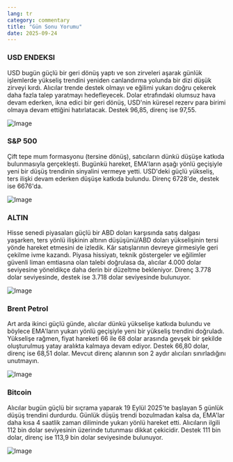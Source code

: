 ```yaml
---
lang: tr
category: commentary
title: "Gün Sonu Yorumu"
date: 2025-09-24
---
```


### USD ENDEKSI

USD bugün güçlü bir geri dönüş yaptı ve son zirveleri aşarak günlük işlemlerde yükseliş trendini yeniden canlandırma yolunda bir dizi düşük zirveyi kırdı. Alıcılar trende destek olmayı ve eğilimi yukarı doğru çekerek daha fazla talep yaratmayı hedefleyecek. Dolar etrafındaki olumsuz hava devam ederken, ikna edici bir geri dönüş, USD'nin küresel rezerv para birimi olmaya devam ettiğini hatırlatacak. Destek 96,85, direnç ise 97,55.

![Image](https://markleighedu.github.io/img/Sep-2025/24-Sep-2025/usdindex.jpg)

### S&P 500

Çift tepe mum formasyonu (tersine dönüş), satıcıların dünkü düşüşe katkıda bulunmasıyla gerçekleşti. Bugünkü hareket, EMA'ların aşağı yönlü geçişiyle yeni bir düşüş trendinin sinyalini vermeye yetti. USD'deki güçlü yükseliş, ters ilişki devam ederken düşüşe katkıda bulundu. Direnç 6728'de, destek ise 6676'da.

![Image](https://markleighedu.github.io/img/Sep-2025/24-Sep-2025/sp500.jpg)

### ALTIN

Hisse senedi piyasaları güçlü bir ABD doları karşısında satış dalgası yaşarken, ters yönlü ilişkinin altının düşüşünü/ABD doları yükselişinin tersi yönde hareket etmesini de izledik. Kâr satışlarının devreye girmesiyle geri çekilme ivme kazandı. Piyasa hissiyatı, teknik göstergeler ve eğilimler güvenli liman emtiasına olan talebi doğrulasa da, alıcılar 4.000 dolar seviyesine yöneldikçe daha derin bir düzeltme bekleniyor. Direnç 3.778 dolar seviyesinde, destek ise 3.718 dolar seviyesinde bulunuyor.

![Image](https://markleighedu.github.io/img/Sep-2025/24-Sep-2025/gold.jpg)

### Brent Petrol

Art arda ikinci güçlü günde, alıcılar dünkü yükselişe katkıda bulundu ve böylece EMA'ların yukarı yönlü geçişiyle yeni bir yükseliş trendini doğruladı. Yükselişe rağmen, fiyat hareketi 66 ile 68 dolar arasında gevşek bir şekilde oluşturulmuş yatay aralıkta kalmaya devam ediyor. Destek 66,80 dolar, direnç ise 68,51 dolar. Mevcut direnç alanının son 2 aydır alıcıları sınırladığını unutmayın.

![Image](https://markleighedu.github.io/img/Sep-2025/24-Sep-2025/brentoil.jpg)

### Bitcoin

Alıcılar bugün güçlü bir sıçrama yaparak 19 Eylül 2025'te başlayan 5 günlük düşüş trendini durdurdu. Günlük düşüş trendi bozulmadan kalsa da, EMA'lar daha kısa 4 saatlik zaman diliminde yukarı yönlü hareket etti. Alıcıların ilgili 112 bin dolar seviyesinin üzerinde tutunması dikkat çekicidir. Destek 111 bin dolar, direnç ise 113,9 bin dolar seviyesinde bulunuyor.

![Image](https://markleighedu.github.io/img/Sep-2025/24-Sep-2025/bitcoin.jpg)

